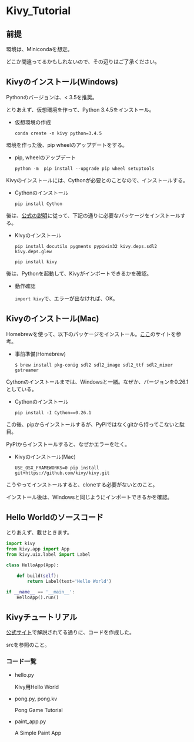# Kivy_Tutorial

## 前提

環境は、Minicondaを想定。

どこか間違ってるかもしれないので、その辺りはご了承ください。

## Kivyのインストール(Windows)

Pythonのバージョンは、< 3.5を推奨。

とりあえず、仮想環境を作って、Python 3.4.5をインストール。

- 仮想環境の作成

  `conda create -n kivy python=3.4.5`

環境を作った後、pip wheelのアップデートをする。

- pip, wheelのアップデート

  `python -m  pip install --upgrade pip wheel setuptools`

Kivyのインストールには、Cythonが必要とのことなので、インストールする。

- Cythonのインストール

  `pip install Cython`

後は、[公式の説明](https://kivy.org/docs/installation/installation-windows.html)に従って、下記の通りに必要なパッケージをインストールする。

- Kivyのインストール

  `pip install docutils pygments pypiwin32 kivy.deps.sdl2 kivy.deps.glew`

  `pip install kivy`

後は、Pythonを起動して、Kivyがインポートできるかを確認。

- 動作確認

  `import kivy`で、エラーが出なければ、OK。

## Kivyのインストール(Mac)

Homebrewを使って、以下のパッケージをインストール。[ここ](https://kivy.org/docs/installation/installation-osx.html)のサイトを参考。

- 事前準備(Homebrew)

  `$ brew install pkg-conig sdl2 sdl2_image sdl2_ttf sdl2_mixer gstreamer`

Cythonのインストールまでは、Windowsと一緒。なぜか、バージョンを0.26.1としている。

- Cythonのインストール

  `pip install -I Cython==0.26.1`

この後、pipからインストールするが、PyPIではなくgitから持ってこないと駄目。

PyPIからインストールすると、なぜかエラーを吐く。

- Kivyのインストール(Mac)

  `USE_OSX_FRAMEWORKS=0 pip install git+https://github.com/kivy/kivy.git`

こうやってインストールすると、cloneする必要がないとのこと。

インストール後は、Windowsと同じようにインポートできるかを確認。

## Hello Worldのソースコード

とりあえず、載せときます。

```Python
import kivy
from kivy.app import App
from kivy.uix.label import Label

class HelloApp(App):

    def build(self):
        return Label(text='Hello World')

if __name__ == '__main__':
    HelloApp().run()
```

## Kivyチュートリアル

[公式サイト](https://kivy.org/docs/tutorials/pong.html#)で解説されてる通りに、コードを作成した。

srcを参照のこと。

### コード一覧
- hello.py

  Kivy用Hello World

- pong.py, pong.kv

  Pong Game Tutorial

- paint_app.py

  A Simple Paint App
